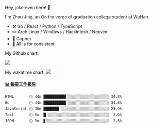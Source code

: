 Hey, jokereven here! 👋

I'm Zhou Jing, an On the verge of graduation college student at WuHan.

-   :hammer_and_pick: Go / React / Python / TypeScript
-   :pencil2: Arch Linux / Windows / Hackintosh / Neovim
-   :seedling: Gopher
-   :thought_balloon: All is for consistent.

My Github chart:

![](https://ghchart.rshah.org/JonnieWayy)

My wakatime chart:
![](https://wakatime.com/share/@jokereven/1679dc82-4bf9-4b63-9203-390d608503de.png)

<!-- waka-box start -->
#### <a href="https://gist.github.com/9f8118785e2d128d746db5f61b0e0a2a" target="_blank">📊 每周工作报告</a>
```text
HTML       🕓 44m ██████████▍░░░░░░░░░░░░░░░░░░░ 34.8%
Go         🕓 44m ██████████▎░░░░░░░░░░░░░░░░░░░ 34.6%
JavaScript 🕓 30m ███████▏░░░░░░░░░░░░░░░░░░░░░░ 23.9%
Text       🕓 5m  █▏░░░░░░░░░░░░░░░░░░░░░░░░░░░░  3.9%
JSON       🕓 3m  ▊░░░░░░░░░░░░░░░░░░░░░░░░░░░░░  2.6%
```
<!-- Powered by https://github.com/journey-ad/waka-box-go . -->
<!-- waka-box end -->
